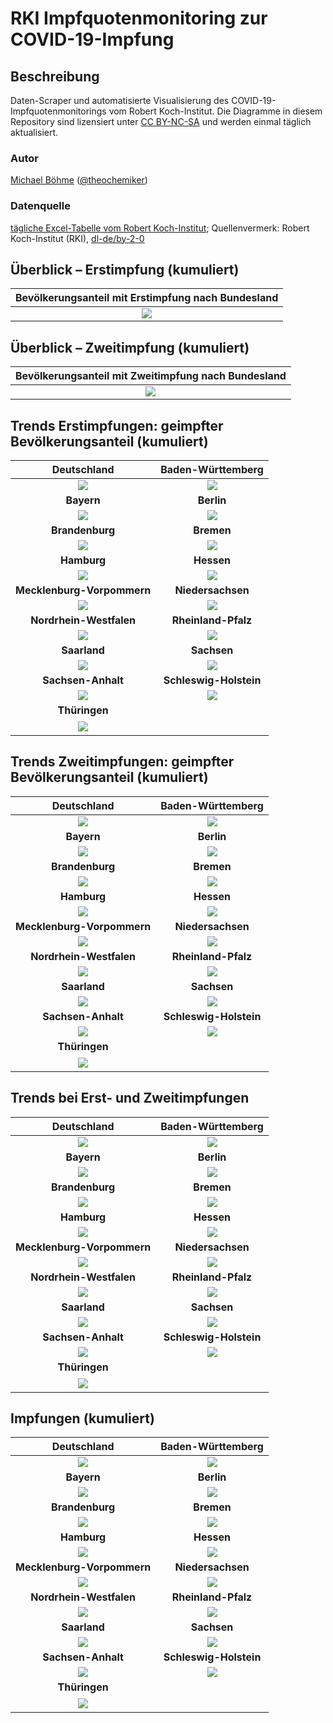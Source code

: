 # RKI Impfquotenmonitoring zur COVID-19-Impfung

## Beschreibung

Daten-Scraper und automatisierte Visualisierung des COVID-19-Impfquotenmonitorings vom Robert Koch-Institut. Die Diagramme in diesem Repository sind lizensiert unter [CC BY-NC-SA](https://creativecommons.org/licenses/by-nc-sa/3.0/de/) und werden einmal täglich aktualisiert.

### Autor

[Michael Böhme](https://github.com/micb25) ([@theochemiker](https://twitter.com/theochemiker))

### Datenquelle

[tägliche Excel-Tabelle vom Robert Koch-Institut](https://www.rki.de/DE/Content/InfAZ/N/Neuartiges_Coronavirus/Daten/Impfquoten-Tab.html); Quellenvermerk: Robert Koch-Institut (RKI), [dl-de/by-2-0](https://www.govdata.de/dl-de/by-2-0)

## Überblick – Erstimpfung (kumuliert)

Bevölkerungsanteil mit Erstimpfung nach Bundesland |
:-------------------------------------------------:|
![](gnuplot/plot_vac_rel_overview.png)             |

## Überblick – Zweitimpfung (kumuliert)

Bevölkerungsanteil mit Zweitimpfung nach Bundesland |
:--------------------------------------------------:|
![](gnuplot/plot_vac_rel_overview_2nd_vac.png)      |

## Trends Erstimpfungen: geimpfter Bevölkerungsanteil (kumuliert)

Deutschland                                | Baden-Württemberg
:-----------------------------------------:|:-----------------------------------------:
![](gnuplot/plot_vac_rel_0.png)            | ![](gnuplot/plot_vac_rel_8.png) 
**Bayern**                                 | **Berlin**
![](gnuplot/plot_vac_rel_9.png)            | ![](gnuplot/plot_vac_rel_11.png)
**Brandenburg**                            | **Bremen**
![](gnuplot/plot_vac_rel_12.png)           | ![](gnuplot/plot_vac_rel_4.png)
**Hamburg**                                | **Hessen**
![](gnuplot/plot_vac_rel_2.png)            | ![](gnuplot/plot_vac_rel_6.png)
**Mecklenburg-Vorpommern**                 | **Niedersachsen**
![](gnuplot/plot_vac_rel_13.png)           | ![](gnuplot/plot_vac_rel_3.png)
**Nordrhein-Westfalen**                    | **Rheinland-Pfalz**
![](gnuplot/plot_vac_rel_5.png)            | ![](gnuplot/plot_vac_rel_7.png)
**Saarland**                               | **Sachsen**
![](gnuplot/plot_vac_rel_10.png)           | ![](gnuplot/plot_vac_rel_14.png)
**Sachsen-Anhalt**                         | **Schleswig-Holstein**
![](gnuplot/plot_vac_rel_15.png)           | ![](gnuplot/plot_vac_rel_1.png)
**Thüringen**                              | ​
![](gnuplot/plot_vac_rel_16.png)           | ​

## Trends Zweitimpfungen: geimpfter Bevölkerungsanteil (kumuliert)

Deutschland                                | Baden-Württemberg
:-----------------------------------------:|:-----------------------------------------:
![](gnuplot/plot_vac_rel_2nd_0.png)        | ![](gnuplot/plot_vac_rel_2nd_8.png) 
**Bayern**                                 | **Berlin**
![](gnuplot/plot_vac_rel_2nd_9.png)        | ![](gnuplot/plot_vac_rel_2nd_11.png)
**Brandenburg**                            | **Bremen**
![](gnuplot/plot_vac_rel_2nd_12.png)       | ![](gnuplot/plot_vac_rel_2nd_4.png)
**Hamburg**                                | **Hessen**
![](gnuplot/plot_vac_rel_2nd_2.png)        | ![](gnuplot/plot_vac_rel_2nd_6.png)
**Mecklenburg-Vorpommern**                 | **Niedersachsen**
![](gnuplot/plot_vac_rel_2nd_13.png)       | ![](gnuplot/plot_vac_rel_2nd_3.png)
**Nordrhein-Westfalen**                    | **Rheinland-Pfalz**
![](gnuplot/plot_vac_rel_2nd_5.png)        | ![](gnuplot/plot_vac_rel_2nd_7.png)
**Saarland**                               | **Sachsen**
![](gnuplot/plot_vac_rel_2nd_10.png)       | ![](gnuplot/plot_vac_rel_2nd_14.png)
**Sachsen-Anhalt**                         | **Schleswig-Holstein**
![](gnuplot/plot_vac_rel_2nd_15.png)       | ![](gnuplot/plot_vac_rel_2nd_1.png)
**Thüringen**                              | ​
![](gnuplot/plot_vac_rel_2nd_16.png)       | ​

## Trends bei Erst- und Zweitimpfungen

Deutschland                                | Baden-Württemberg
:-----------------------------------------:|:-----------------------------------------:
![](gnuplot/plot_vac_combined_0.png)       | ![](gnuplot/plot_vac_combined_8.png) 
**Bayern**                                 | **Berlin**
![](gnuplot/plot_vac_combined_9.png)       | ![](gnuplot/plot_vac_combined_11.png)
**Brandenburg**                            | **Bremen**
![](gnuplot/plot_vac_combined_12.png)      | ![](gnuplot/plot_vac_combined_4.png)
**Hamburg**                                | **Hessen**
![](gnuplot/plot_vac_combined_2.png)       | ![](gnuplot/plot_vac_combined_6.png)
**Mecklenburg-Vorpommern**                 | **Niedersachsen**
![](gnuplot/plot_vac_combined_13.png)      | ![](gnuplot/plot_vac_combined_3.png)
**Nordrhein-Westfalen**                    | **Rheinland-Pfalz**
![](gnuplot/plot_vac_combined_5.png)       | ![](gnuplot/plot_vac_combined_7.png)
**Saarland**                               | **Sachsen**
![](gnuplot/plot_vac_combined_10.png)      | ![](gnuplot/plot_vac_combined_14.png)
**Sachsen-Anhalt**                         | **Schleswig-Holstein**
![](gnuplot/plot_vac_combined_15.png)      | ![](gnuplot/plot_vac_combined_1.png)
**Thüringen**                              | ​
![](gnuplot/plot_vac_combined_16.png)      | ​

## Impfungen (kumuliert)

Deutschland                                | Baden-Württemberg
:-----------------------------------------:|:-----------------------------------------:
![](gnuplot/plot_vac_0.png)                | ![](gnuplot/plot_vac_8.png) 
**Bayern**                                 | **Berlin**
![](gnuplot/plot_vac_9.png)                | ![](gnuplot/plot_vac_11.png)
**Brandenburg**                            | **Bremen**
![](gnuplot/plot_vac_12.png)               | ![](gnuplot/plot_vac_4.png)
**Hamburg**                                | **Hessen**
![](gnuplot/plot_vac_2.png)                | ![](gnuplot/plot_vac_6.png)
**Mecklenburg-Vorpommern**                 | **Niedersachsen**
![](gnuplot/plot_vac_13.png)               | ![](gnuplot/plot_vac_3.png)
**Nordrhein-Westfalen**                    | **Rheinland-Pfalz**
![](gnuplot/plot_vac_5.png)                | ![](gnuplot/plot_vac_7.png)
**Saarland**                               | **Sachsen**
![](gnuplot/plot_vac_10.png)               | ![](gnuplot/plot_vac_14.png)
**Sachsen-Anhalt**                         | **Schleswig-Holstein**
![](gnuplot/plot_vac_15.png)               | ![](gnuplot/plot_vac_1.png)
**Thüringen**                              | ​
![](gnuplot/plot_vac_16.png)               | ​

